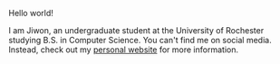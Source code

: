 Hello world!

I am Jiwon, an undergraduate student at the University of Rochester studying B.S. in Computer Science. You can't find me on social media. Instead, check out my [personal website](https://jwpedia.com/about/) for more information. 
